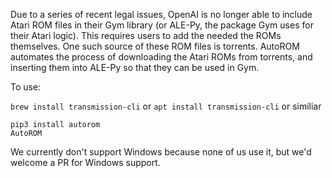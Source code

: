 Due to a series of recent legal issues, OpenAI is no longer able to include Atari ROM files in their Gym library (or ALE-Py, the package Gym uses for their Atari logic). This requires users to add the needed the ROMs themselves. One such source of these ROM files is torrents. AutoROM automates the process of downloading the Atari ROMs from torrents, and inserting them into ALE-Py so that they can be used in Gym.

To use:

`brew install transmission-cli` or `apt install transmission-cli` or similiar

```
pip3 install autorom
AutoROM
```

We currently don't support Windows because none of us use it, but we'd welcome a PR for Windows support.
